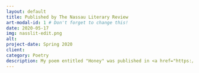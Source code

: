 ```yaml
---
layout: default
title: Published by The Nassau Literary Review
art-modal-id: 1 # Don't forget to change this!
date: 2020-05-17
img: nasslit-edit.png
alt:
project-date: Spring 2020
client:
category: Poetry
description: My poem entitled "Honey" was published in <a href="https://nasslit.com/spring-2020-the-virtual-issue-b89c76c47458">"The Virtual Issue"</a>, <i>The Nassau Literary Review</i>'s Spring 2020 issue.
---
```

